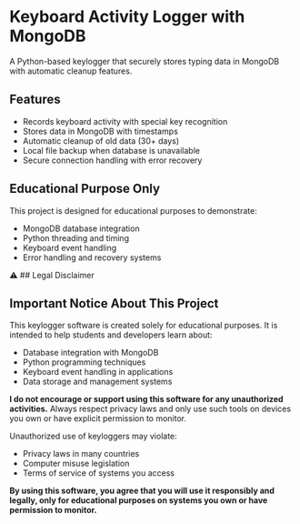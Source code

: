# Keyboard Activity Logger with MongoDB

A Python-based keylogger that securely stores typing data in MongoDB with automatic cleanup features.

## Features
- Records keyboard activity with special key recognition
- Stores data in MongoDB with timestamps
- Automatic cleanup of old data (30+ days)
- Local file backup when database is unavailable
- Secure connection handling with error recovery

## Educational Purpose Only
This project is designed for educational purposes to demonstrate:
- MongoDB database integration
- Python threading and timing
- Keyboard event handling
- Error handling and recovery systems

⚠️ ## Legal Disclaimer

## Important Notice About This Project
This keylogger software is created solely for educational purposes. It is intended to help students and developers learn about:
- Database integration with MongoDB
- Python programming techniques
- Keyboard event handling in applications
- Data storage and management systems

**I do not encourage or support using this software for any unauthorized activities.** Always respect privacy laws and only use such tools on devices you own or have explicit permission to monitor.

Unauthorized use of keyloggers may violate:
- Privacy laws in many countries
- Computer misuse legislation
- Terms of service of systems you access

**By using this software, you agree that you will use it responsibly and legally, only for educational purposes on systems you own or have permission to monitor.**

